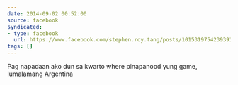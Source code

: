 ```yaml
---
date: 2014-09-02 00:52:00
source: facebook
syndicated:
- type: facebook
  url: https://www.facebook.com/stephen.roy.tang/posts/10153197542393912
tags: []
---
```


Pag napadaan ako dun sa kwarto where pinapanood yung game, lumalamang Argentina